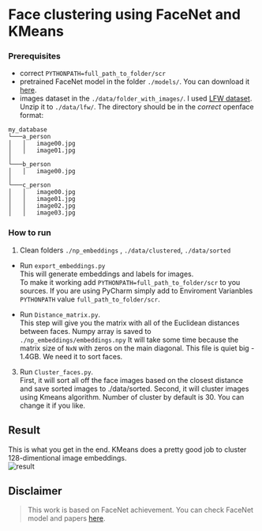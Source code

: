 # Face clustering using FaceNet and KMeans

### Prerequisites

* correct ```PYTHONPATH=full_path_to_folder/scr```
* pretrained FaceNet model
in the folder ```./models/```. You can download it [here](https://drive.google.com/file/d/0B5MzpY9kBtDVZ2RpVDYwWmxoSUk).
* images dataset in the ```./data/folder_with_images/```. I used [LFW dataset](http://vis-www.cs.umass.edu/lfw/lfw.tgz). Unzip it to ```./data/lfw/```.
The directory should be in the *correct* openface format:

<pre><code>my_database
└───a_person
│   │   image00.jpg
│   │   image01.jpg
│   
└───b_person
│   │   image00.jpg
│   
└───c_person
│   │   image00.jpg
│   │   image01.jpg
│   │   image02.jpg
│   │   image03.jpg
</code></pre>


### How to run
1.  Clean folders ```./np_embeddings``` ,  ```./data/clustered```, ```./data/sorted```

* Run ```export_embeddings.py``` </br>
This will generate embeddings and labels for images.</br>
To make it working add ```PYTHONPATH=full_path_to_folder/scr``` to you sources. If you are using PyCharm simply add to Enviroment Varianbles ```PYTHONPATH``` value ```full_path_to_folder/scr```.

* Run ```Distance_matrix.py```.
</br> This step will give you the matrix with all of the Euclidean distances between faces. Numpy array is saved to  ```./np_embeddings/embeddings.npy```
It will take some time because the matrix size of ```NxN``` with zeros on the main diagonal. This file is quiet big - 1.4GB. We need it to sort faces.

3. Run ```Cluster_faces.py```.
</br> First, it will sort all off the face images based on the closest distance and save sorted images to ./data/sorted.
Second, it will cluster images using Kmeans algorithm. Number of cluster by default is 30. You can change it if you like.

## Result
This is what you get in the end. KMeans does a pretty good job to cluster 128-dimentional image embeddings. </br> ![result](https://github.com/pavelkrolevets/face_clustering/blob/master/Example.jpg)
## Disclaimer
> This work is based on FaceNet achievement. You can check FaceNet model and papers [here](https://github.com/davidsandberg/facenet).
